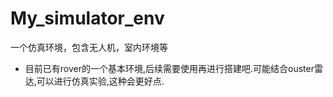 # My_simulator_env
一个仿真环境，包含无人机，室内环境等

- 目前已有rover的一个基本环境,后续需要使用再进行搭建吧.可能结合ouster雷达,可以进行仿真实验,这种会更好点.
